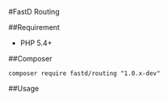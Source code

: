 #FastD Routing

##Requirement

* PHP 5.4+

##Composer

```
composer require fastd/routing "1.0.x-dev"
```

##Usage

```php

```


